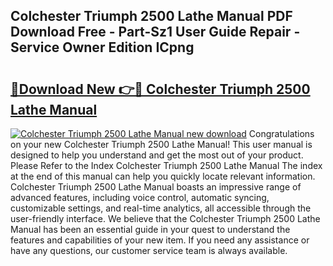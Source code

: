 ## Colchester Triumph 2500 Lathe Manual PDF Download Free - Part-Sz1 User Guide Repair - Service Owner Edition ICpng

# <h2><a href="http://cf17417.oget.top/?id=Colchester+Triumph+2500+Lathe+Manual">🔗Download New 👉🔴 Colchester Triumph 2500 Lathe Manual</a></h2>

[![Colchester Triumph 2500 Lathe Manual new download](https://i.imgur.com/5g1atiW.png)](http://cf17417.oget.top/?id=Colchester+Triumph+2500+Lathe+Manual)
Congratulations on your new Colchester Triumph 2500 Lathe Manual! This user manual is designed to help you understand and get the most out of your product. Please Refer to the Index Colchester Triumph 2500 Lathe Manual The index at the end of this manual can help you quickly locate relevant information. Colchester Triumph 2500 Lathe Manual boasts an impressive range of advanced features, including voice control, automatic syncing, customizable settings, and real-time analytics, all accessible through the user-friendly interface. We believe that the Colchester Triumph 2500 Lathe Manual has been an essential guide in your quest to understand the features and capabilities of your new item. If you need any assistance or have any questions, our customer service team is always available.

